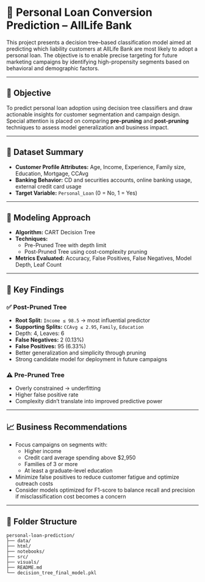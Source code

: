 # 🏦 Personal Loan Conversion Prediction – AllLife Bank

This project presents a decision tree–based classification model aimed at predicting which liability customers at AllLife Bank are most likely to adopt a personal loan. The objective is to enable precise targeting for future marketing campaigns by identifying high-propensity segments based on behavioral and demographic factors.

---

## 🎯 Objective

To predict personal loan adoption using decision tree classifiers and draw actionable insights for customer segmentation and campaign design. Special attention is placed on comparing **pre-pruning** and **post-pruning** techniques to assess model generalization and business impact.

---

## 🧾 Dataset Summary

- **Customer Profile Attributes:** Age, Income, Experience, Family size, Education, Mortgage, CCAvg  
- **Banking Behavior:** CD and securities accounts, online banking usage, external credit card usage  
- **Target Variable:** `Personal_Loan` (0 = No, 1 = Yes)  

---

## 🧪 Modeling Approach

- **Algorithm:** CART Decision Tree  
- **Techniques:**  
  - Pre-Pruned Tree with depth limit  
  - Post-Pruned Tree using cost-complexity pruning  
- **Metrics Evaluated:** Accuracy, False Positives, False Negatives, Model Depth, Leaf Count

---

## 📌 Key Findings

### ✅ Post-Pruned Tree
- **Root Split:** `Income ≤ 98.5` → most influential predictor  
- **Supporting Splits:** `CCAvg ≤ 2.95`, `Family`, `Education`  
- Depth: 4, Leaves: 6  
- **False Negatives:** 2 (0.13%)  
- **False Positives:** 95 (6.33%)  
- Better generalization and simplicity through pruning  
- Strong candidate model for deployment in future campaigns  

### ⚠️ Pre-Pruned Tree
- Overly constrained → underfitting  
- Higher false positive rate  
- Complexity didn’t translate into improved predictive power

---

## 📈 Business Recommendations

- Focus campaigns on segments with:
  - Higher income
  - Credit card average spending above $2,950
  - Families of 3 or more
  - At least a graduate-level education
- Minimize false positives to reduce customer fatigue and optimize outreach costs
- Consider models optimized for F1-score to balance recall and precision if misclassification cost becomes a concern

---

## 📂 Folder Structure

```plaintext
personal-loan-prediction/
├── data/
├── html/
├── notebooks/
├── src/
├── visuals/
├── README.md
└── decision_tree_final_model.pkl
